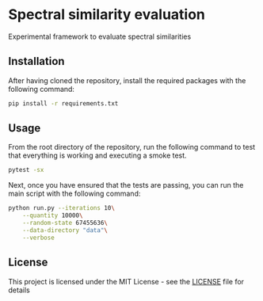 # Spectral similarity evaluation

Experimental framework to evaluate spectral similarities

## Installation

After having cloned the repository, install the required packages with the following command:

```bash
pip install -r requirements.txt
```

## Usage

From the root directory of the repository, run the following command to test that everything is working and executing a smoke test.

```bash
pytest -sx
```

Next, once you have ensured that the tests are passing, you can run the main script with the following command:

```bash
python run.py --iterations 10\
    --quantity 10000\
    --random-state 67455636\
    --data-directory "data"\
    --verbose
```

## License

This project is licensed under the MIT License - see the [LICENSE](LICENSE) file for details
